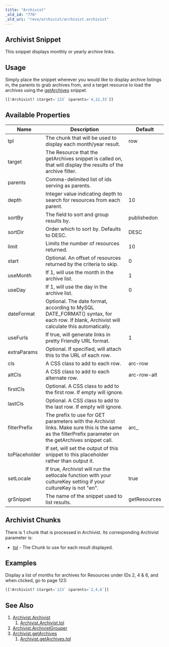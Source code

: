 ```yaml
---
title: "Archivist"
_old_id: "776"
_old_uri: "revo/archivist/archivist.archivist"
---
```


## Archivist Snippet

This snippet displays monthly or yearly archive links.

## Usage

Simply place the snippet wherever you would like to display archive listings in, the parents to grab archives from, and a target resource to load the archives using the [getArchives](extras/archivist/archivist.getarchives "Archivist.getArchives") snippet.

``` php
[[!Archivist? &target=`123` &parents=`4,12,33`]]
```

## Available Properties

| Name          | Description                                                                                                                                              | Default      |
| ------------- | -------------------------------------------------------------------------------------------------------------------------------------------------------- | ------------ |
| tpl           | The chunk that will be used to display each month/year result.                                                                                           | row          |
| target        | The Resource that the getArchives snippet is called on, that will display the results of the archive filter.                                             |              |
| parents       | Comma-delimited list of ids serving as parents.                                                                                                          |              |
| depth         | Integer value indicating depth to search for resources from each parent.                                                                                 | 10           |
| sortBy        | The field to sort and group results by.                                                                                                                  | publishedon  |
| sortDir       | Order which to sort by. Defaults to DESC.                                                                                                                | DESC         |
| limit         | Limits the number of resources returned.                                                                                                                 | 10           |
| start         | Optional. An offset of resources returned by the criteria to skip.                                                                                       | 0            |
| useMonth      | If 1, will use the month in the archive list.                                                                                                            | 1            |
| useDay        | If 1, will use the day in the archive list.                                                                                                              | 0            |
| dateFormat    | Optional. The date format, according to MySQL DATE\_FORMAT() syntax, for each row. If blank, Archivist will calculate this automatically.                |              |
| useFurls      | If true, will generate links in pretty Friendly URL format.                                                                                              | 1            |
| extraParams   | Optional. If specified, will attach this to the URL of each row.                                                                                         |              |
| cls           | A CSS class to add to each row.                                                                                                                          | arc-row      |
| altCls        | A CSS class to add to each alternate row.                                                                                                                | arc-row-alt  |
| firstCls      | Optional. A CSS class to add to the first row. If empty will ignore.                                                                                     |              |
| lastCls       | Optional. A CSS class to add to the last row. If empty will ignore.                                                                                      |              |
| filterPrefix  | The prefix to use for GET parameters with the Archivist links. Make sure this is the same as the filterPrefix parameter on the getArchives snippet call. | arc\_        |
| toPlaceholder | If set, will set the output of this snippet to this placeholder rather than output it.                                                                   |              |
| setLocale     | If true, Archivist will run the setlocale function with your cultureKey setting if your cultureKey is not "en".                                          | true         |
| grSnippet     | The name of the snippet used to list results.                                                                                                            | getResources |

## Archivist Chunks

There is 1 chunk that is processed in Archivist. Its corresponding Archivist parameter is:

- [tpl](extras/archivist/archivist/tpl "Archivist.Archivist.tpl") - The Chunk to use for each result displayed.

## Examples

Display a list of months for archives for Resources under IDs 2, 4 & 6, and when clicked, go to page 123:

``` php
[[!Archivist? &target=`123` &parents=`2,4,6`]]

```

## See Also

1. [Archivist.Archivist](extras/archivist/archivist)
   1. [Archivist.Archivist.tpl](extras/archivist/archivist/tpl)
2. [Archivist.ArchivistGrouper](extras/archivist/archivist.archivistgrouper)
3. [Archivist.getArchives](extras/archivist/archivist.getarchives)
   1. [Archivist.getArchives.tpl](extras/archivist/archivist.getarchives/tpl)

